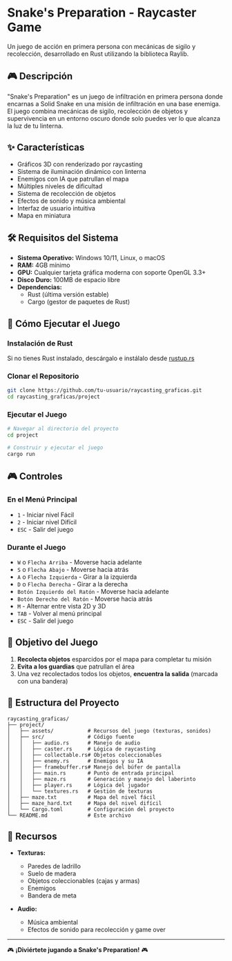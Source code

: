 # Snake's Preparation - Raycaster Game 

Un juego de acción en primera persona con mecánicas de sigilo y recolección, desarrollado en Rust utilizando la biblioteca Raylib.

## 🎮 Descripción

"Snake's Preparation" es un juego de infiltración en primera persona donde encarnas a Solid Snake en una misión de infiltración en una base enemiga. El juego combina mecánicas de sigilo, recolección de objetos y supervivencia en un entorno oscuro donde solo puedes ver lo que alcanza la luz de tu linterna.

## ✨ Características

- Gráficos 3D con renderizado por raycasting
- Sistema de iluminación dinámico con linterna
- Enemigos con IA que patrullan el mapa
- Múltiples niveles de dificultad
- Sistema de recolección de objetos
- Efectos de sonido y música ambiental
- Interfaz de usuario intuitiva
- Mapa en miniatura

## 🛠️ Requisitos del Sistema

- **Sistema Operativo:** Windows 10/11, Linux, o macOS
- **RAM:** 4GB mínimo
- **GPU:** Cualquier tarjeta gráfica moderna con soporte OpenGL 3.3+
- **Disco Duro:** 100MB de espacio libre
- **Dependencias:**
  - Rust (última versión estable)
  - Cargo (gestor de paquetes de Rust)

## 🚀 Cómo Ejecutar el Juego

### Instalación de Rust

Si no tienes Rust instalado, descárgalo e instálalo desde [rustup.rs](https://rustup.rs/)

### Clonar el Repositorio

```bash
git clone https://github.com/tu-usuario/raycasting_graficas.git
cd raycasting_graficas/project
```

### Ejecutar el Juego

```bash
# Navegar al directorio del proyecto
cd project

# Construir y ejecutar el juego
cargo run
```

## 🎮 Controles

### En el Menú Principal
- `1` - Iniciar nivel Fácil
- `2` - Iniciar nivel Difícil
- `ESC` - Salir del juego

### Durante el Juego
- `W` o `Flecha Arriba` - Moverse hacia adelante
- `S` o `Flecha Abajo` - Moverse hacia atrás
- `A` o `Flecha Izquierda` - Girar a la izquierda
- `D` o `Flecha Derecha` - Girar a la derecha
- `Botón Izquierdo del Ratón` - Moverse hacia adelante
- `Botón Derecho del Ratón` - Moverse hacia atrás
- `M` - Alternar entre vista 2D y 3D
- `TAB` - Volver al menú principal
- `ESC` - Salir del juego

## 🎯 Objetivo del Juego

1. **Recolecta objetos** esparcidos por el mapa para completar tu misión
2. **Evita a los guardias** que patrullan el área
3. Una vez recolectados todos los objetos, **encuentra la salida** (marcada con una bandera)

## 📂 Estructura del Proyecto

```
raycasting_graficas/
├── project/
│   ├── assets/           # Recursos del juego (texturas, sonidos)
│   ├── src/              # Código fuente
│   │   ├── audio.rs      # Manejo de audio
│   │   ├── caster.rs     # Lógica de raycasting
│   │   ├── collectable.rs# Objetos coleccionables
│   │   ├── enemy.rs      # Enemigos y su IA
│   │   ├── framebuffer.rs# Manejo del búfer de pantalla
│   │   ├── main.rs       # Punto de entrada principal
│   │   ├── maze.rs       # Generación y manejo del laberinto
│   │   ├── player.rs     # Lógica del jugador
│   │   └── textures.rs   # Gestión de texturas
│   ├── maze.txt          # Mapa del nivel fácil
│   ├── maze_hard.txt     # Mapa del nivel difícil
│   └── Cargo.toml        # Configuración del proyecto
└── README.md             # Este archivo
```

## 🎨 Recursos

- **Texturas:**
  - Paredes de ladrillo
  - Suelo de madera
  - Objetos coleccionables (cajas y armas)
  - Enemigos
  - Bandera de meta

- **Audio:**
  - Música ambiental
  - Efectos de sonido para recolección y game over

---

🎮 **¡Diviértete jugando a Snake's Preparation!** 🎮
